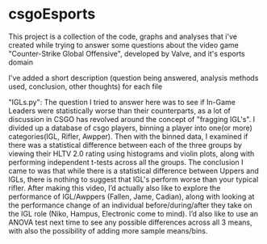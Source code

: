 # csgoEsports

This project is a collection of the code, graphs and analyses that i've created while trying to answer some questions about the video game "Counter-Strike Global Offensive", developed by Valve, and it's esports domain

I've added a short description (question being answered, analysis methods used, conclusion, other thoughts) for each file



"IGLs.py":
The question I tried to answer here was to see if In-Game Leaders were statistically worse than their counterparts, as a lot of discussion in CSGO has revolved around the concept of "fragging IGL's".
I divided up a database of csgo players, binning a player into one(or more) categories(IGL, Rifler, Awpper). Then with the binned data, I examined if there was a statistical difference between each of the three groups by viewing their HLTV 2.0 rating using histograms and violin plots, along with performing independent t-tests across all the groups. 
The conclusion I came to was that while there is a statistical difference between Uppers and IGLs, there is nothing to suggest that IGL's perform worse than your typical rifler. 
After making this video, I’d actually also like to explore the performance of IGL/Awppers (Fallen, Jame, Cadian), along with looking at the performance change of an individual before/during/after they take on the IGL role (Niko, Hampus, Electronic come to mind). I’d also like to use an ANOVA test next time to see any possible differences across all 3 means, with also the possibility of adding more sample means/bins.

